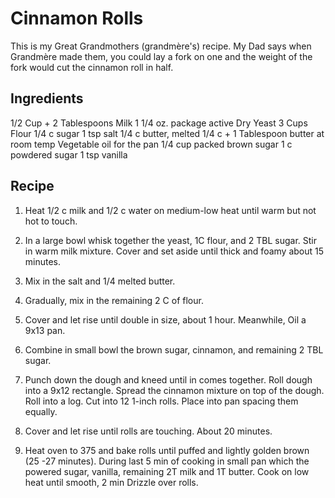 # Cinnamon Rolls

This is my Great Grandmothers (grandmère's) recipe. My Dad says when Grandmère made them, you could lay a fork on one and the weight of the fork would cut the cinnamon roll in half.

## Ingredients

1/2 Cup + 2 Tablespoons Milk
1 1/4 oz. package active Dry Yeast
3 Cups Flour
1/4 c sugar
1 tsp salt
1/4 c butter, melted
1/4 c + 1 Tablespoon butter at room temp
Vegetable oil for the pan
1/4 cup packed brown sugar
1 c powdered sugar
1 tsp vanilla

## Recipe

1.  Heat 1/2 c milk and 1/2 c water on medium-low heat until warm but not hot to touch.

2.  In a large bowl whisk together the yeast, 1C flour, and 2 TBL sugar. Stir in warm milk mixture. Cover and set aside until thick and foamy about 15 minutes.

3.  Mix in the salt and 1/4 melted butter.

4.  Gradually, mix in the remaining 2 C of flour.

5.  Cover and let rise until double in size, about 1 hour. Meanwhile, Oil a 9x13 pan.

6.  Combine in small bowl the brown sugar, cinnamon, and remaining 2 TBL sugar.

7.  Punch down the dough and kneed until in comes together. Roll dough into a 9x12 rectangle. Spread the cinnamon mixture on top of the dough. Roll into a log. Cut into 12 1-inch rolls. Place into pan spacing them equally.

8.  Cover and let rise until rolls are touching. About 20 minutes.

9.  Heat oven to 375 and bake rolls until puffed and lightly golden brown (25 -27 minutes). During last 5 min of cooking in small pan which the powered sugar, vanilla, remaining 2T milk and 1T butter. Cook on low heat until smooth, 2 min Drizzle over rolls.
